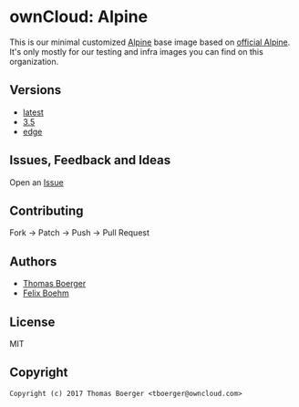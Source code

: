 # ownCloud: Alpine

This is our minimal customized [Alpine](https://alpinelinux.org/) base image based on [official Alpine](https://registry.hub.docker.com/_/alpine/). It's only mostly for our testing and infra images you can find on this organization.


## Versions

* [latest](latest/)
* [3.5](3.5/)
* [edge](edge/)


## Issues, Feedback and Ideas

Open an [Issue](https://github.com/owncloud-docker/alpine/issues)


## Contributing

Fork -> Patch -> Push -> Pull Request


## Authors

* [Thomas Boerger](https://github.com/tboerger)
* [Felix Boehm](https://github.com/felixboehm)


## License

MIT


## Copyright

```
Copyright (c) 2017 Thomas Boerger <tboerger@owncloud.com>
```
